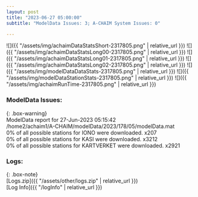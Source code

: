 ```yaml
---
layout: post
title: "2023-06-27 05:00:00"
subtitle: "ModelData Issues: 3; A-CHAIM System Issues: 0"

---
```


![]({{ "/assets/img/achaimDataStatsShort-2317805.png" | relative_url }})
![]({{ "/assets/img/achaimDataStatsLong00-2317805.png" | relative_url }})
![]({{ "/assets/img/achaimDataStatsLong01-2317805.png" | relative_url }})
![]({{ "/assets/img/achaimDataStatsLong02-2317805.png" | relative_url }})
![]({{ "/assets/img/modelDataDataStats-2317805.png" | relative_url }})
![]({{ "/assets/img/modelDataStationStats-2317805.png" | relative_url }})
![]({{ "/assets/img/achaimRunTime-2317805.png" | relative_url }})


### ModelData Issues:  
  
{: .box-warning}  
 ModelData report for 27-Jun-2023 05:15:42   
 /home2/achaim1/A-CHAIM/modelData/2023/178/05/modelData.mat   
 0% of all possible stations for IONO were downloaded. x207   
 0% of all possible stations for KASI were downloaded. x3212   
 0% of all possible stations for KARTVERKET were downloaded. x2921   
  


### Logs:  
  
{: .box-note}  
[Logs.zip]({{ "/assets/other/logs.zip" | relative_url }})  
[Log Info]({{ "/logInfo" | relative_url }})  
